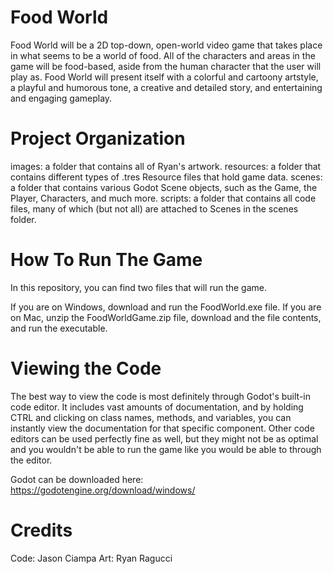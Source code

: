 # Food World

Food World will be a 2D top-down, open-world video game that takes place in what seems to be a world of food. All of the characters and areas in the game will be food-based, aside from the human character that the user will play as. Food World will present itself with a colorful and cartoony artstyle, a playful and humorous tone, a creative and detailed story, and entertaining and engaging gameplay. 


# Project Organization
images: a folder that contains all of Ryan's artwork.
resources: a folder that contains different types of .tres Resource files that hold game data.
scenes: a folder that contains various Godot Scene objects, such as the Game, the Player, Characters, and much more.
scripts: a folder that contains all code files, many of which (but not all) are attached to Scenes in the scenes folder.


# How To Run The Game
In this repository, you can find two files that will run the game.

If you are on Windows, download and run the FoodWorld.exe file.
If you are on Mac, unzip the FoodWorldGame.zip file, download and the file contents, and run the executable.


# Viewing the Code
The best way to view the code is most definitely through Godot's built-in code editor. It includes vast amounts of documentation, and by holding CTRL and clicking on class names, methods, and variables, you can instantly view the documentation for that specific component.
Other code editors can be used perfectly fine as well, but they might not be as optimal and you wouldn't be able to run the game like you would be able to through the editor.

Godot can be downloaded here: https://godotengine.org/download/windows/

# Credits
Code: Jason Ciampa
Art: Ryan Ragucci
